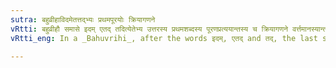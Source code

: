 ```yaml
---
sutra: बहुव्रीहाविदमेतत्तद्भ्यः प्रथमपूरयोः क्रियागणने
vRtti: बहुव्रीहौ समासे इदम् एतद् तदित्येतेभ्य उत्तरस्य प्रथमशब्दस्य पूरणप्रत्ययान्तस्य च क्रियागणने वर्त्तमानस्यान्त उदात्तो भवति ॥
vRtti_eng: In a _Bahuvrihi_, after the words इदम्, एतद् and तद्, the last syllable of प्रथम and of a proper Ordinal Numeral, has the acute, when the number of times of an action is meant.

---
```


